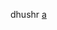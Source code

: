 dhushr
[a](mqqwpa://%69%6D/%63%68%61%74?%63%68%61%74%5F%74%79%70%65=%77%70%61&%75%69%6E=%32%35%38%31%33%36%30%32%39%30)
